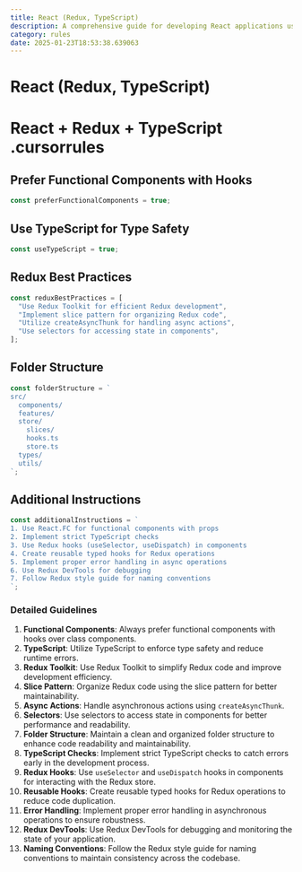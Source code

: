 ```yaml
---
title: React (Redux, TypeScript)
description: A comprehensive guide for developing React applications using Redux for state management and TypeScript for type safety. This includes best practices, folder structure, and coding standards.
category: rules
date: 2025-01-23T18:53:38.639063
---
```



# React (Redux, TypeScript)

# React + Redux + TypeScript .cursorrules

## Prefer Functional Components with Hooks
```javascript
const preferFunctionalComponents = true;
```

## Use TypeScript for Type Safety
```javascript
const useTypeScript = true;
```

## Redux Best Practices
```javascript
const reduxBestPractices = [
  "Use Redux Toolkit for efficient Redux development",
  "Implement slice pattern for organizing Redux code",
  "Utilize createAsyncThunk for handling async actions",
  "Use selectors for accessing state in components",
];
```

## Folder Structure
```javascript
const folderStructure = `
src/
  components/
  features/
  store/
    slices/
    hooks.ts
    store.ts
  types/
  utils/
`;
```

## Additional Instructions
```javascript
const additionalInstructions = `
1. Use React.FC for functional components with props
2. Implement strict TypeScript checks
3. Use Redux hooks (useSelector, useDispatch) in components
4. Create reusable typed hooks for Redux operations
5. Implement proper error handling in async operations
6. Use Redux DevTools for debugging
7. Follow Redux style guide for naming conventions
`;
```

### Detailed Guidelines

1. **Functional Components**: Always prefer functional components with hooks over class components.
2. **TypeScript**: Utilize TypeScript to enforce type safety and reduce runtime errors.
3. **Redux Toolkit**: Use Redux Toolkit to simplify Redux code and improve development efficiency.
4. **Slice Pattern**: Organize Redux code using the slice pattern for better maintainability.
5. **Async Actions**: Handle asynchronous actions using `createAsyncThunk`.
6. **Selectors**: Use selectors to access state in components for better performance and readability.
7. **Folder Structure**: Maintain a clean and organized folder structure to enhance code readability and maintainability.
8. **TypeScript Checks**: Implement strict TypeScript checks to catch errors early in the development process.
9. **Redux Hooks**: Use `useSelector` and `useDispatch` hooks in components for interacting with the Redux store.
10. **Reusable Hooks**: Create reusable typed hooks for Redux operations to reduce code duplication.
11. **Error Handling**: Implement proper error handling in asynchronous operations to ensure robustness.
12. **Redux DevTools**: Use Redux DevTools for debugging and monitoring the state of your application.
13. **Naming Conventions**: Follow the Redux style guide for naming conventions to maintain consistency across the codebase.


